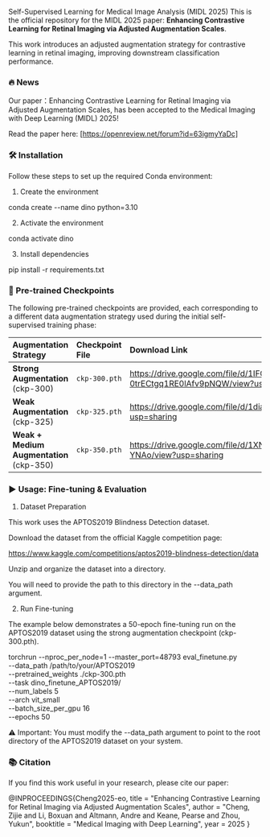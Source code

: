 Self-Supervised Learning for Medical Image Analysis (MIDL 2025)
This is the official repository for the MIDL 2025 paper: **Enhancing Contrastive Learning for Retinal Imaging via Adjusted Augmentation Scales**.

This work introduces an adjusted augmentation strategy for contrastive learning in retinal imaging, improving downstream classification performance.

### 🔥 News
Our paper：Enhancing Contrastive Learning for Retinal Imaging via Adjusted Augmentation Scales, has been accepted to the Medical Imaging with Deep Learning (MIDL) 2025!

Read the paper here: [https://openreview.net/forum?id=63igmyYaDc]

### 🛠️ Installation
Follow these steps to set up the required Conda environment:

1. Create the environment

conda create --name dino python=3.10

2. Activate the environment

conda activate dino

3. Install dependencies

pip install -r requirements.txt

### 💾 Pre-trained Checkpoints

The following pre-trained checkpoints are provided, each corresponding to a different data augmentation strategy used during the initial self-supervised training phase:

| Augmentation Strategy | Checkpoint File | Download Link |
| :--- | :--- | :--- |
| **Strong Augmentation** (ckp-300) | `ckp-300.pth` | <https://drive.google.com/file/d/1IFGy2Gh0bu-0trECtgq1RE0lAfv9pNQW/view?usp=sharing> |
| **Weak Augmentation** (ckp-325) | `ckp-325.pth` | <https://drive.google.com/file/d/1diaDwSeJuoFZU4PhB17YOrIuBYInFjvh/view?usp=sharing> |
| **Weak + Medium Augmentation** (ckp-350) | `ckp-350.pth` | <https://drive.google.com/file/d/1XNNsKi3C0iKRjyWlJ6G83Lw2Sfv-YNAo/view?usp=sharing> |

### ▶️ Usage: Fine-tuning & Evaluation

1. Dataset Preparation

This work uses the APTOS2019 Blindness Detection dataset.

Download the dataset from the official Kaggle competition page:

https://www.kaggle.com/competitions/aptos2019-blindness-detection/data

Unzip and organize the dataset into a directory.

You will need to provide the path to this directory in the --data_path argument.

2. Run Fine-tuning

The example below demonstrates a 50-epoch fine-tuning run on the APTOS2019 dataset using the strong augmentation checkpoint (ckp-300.pth).

torchrun --nproc_per_node=1 --master_port=48793 eval_finetune.py \
--data_path /path/to/your/APTOS2019 \
--pretrained_weights ./ckp-300.pth \
--task dino_finetune_APTOS2019/ \
--num_labels 5 \
--arch vit_small \
--batch_size_per_gpu 16 \
--epochs 50

⚠️ Important: You must modify the --data_path argument to point to the root directory of the APTOS2019 dataset on your system.

### 📚 Citation

If you find this work useful in your research, please cite our paper:

@INPROCEEDINGS{Cheng2025-eo,
  title     = "Enhancing Contrastive Learning for Retinal Imaging via Adjusted
               Augmentation Scales",
  author    = "Cheng, Zijie and Li, Boxuan and Altmann, Andre and Keane, Pearse
               and Zhou, Yukun",
  booktitle = "Medical Imaging with Deep Learning",
  year      =  2025
}
